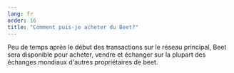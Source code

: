 ```yaml
---
lang: fr
order: 16
title: "Comment puis-je acheter du Beet?"
---
```

Peu de temps après le début des transactions sur le réseau principal, Beet sera disponible pour acheter, vendre et échanger sur la plupart des échanges mondiaux d'autres propriétaires de beet.
